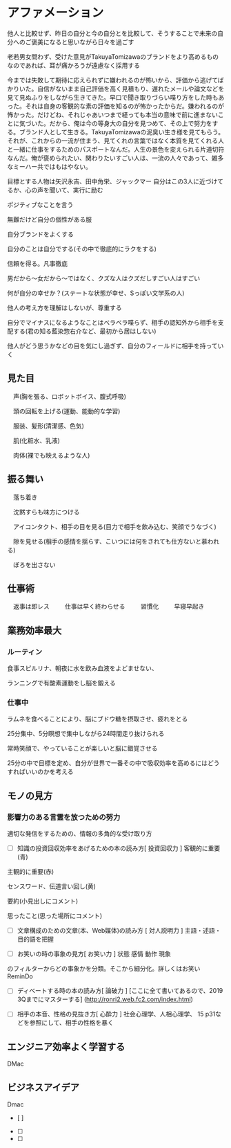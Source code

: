 # アファメーション

他人と比較せず、昨日の自分と今の自分とを比較して、そうすることで未来の自分へのご褒美になると思いながら日々を過ごす

老若男女問わず、受けた意見がTakuyaTomizawaのブランドをより高めるものなのであれば、耳が痛かろうが遠慮なく採用する

今までは失敗して期待に応えられずに嫌われるのが怖いから、評価から逃げてばかりいた。自信がないまま自己評価を高く見積もり、遅れたメールや論文などを見て見ぬふりをしながら生きてきた。早口で聞き取りづらい喋り方をした時もあった。それは自身の客観的な素の評価を知るのが怖かったからだ。嫌われるのが怖かった。だけどね、それじゃあいつまで経っても本当の意味で前に進まないことに気づいた。だから、俺は今の等身大の自分を見つめて、その上で努力をする。ブランド人として生きる。TakuyaTomizawaの泥臭い生き様を見てもらう。それが、これからの一流が住まう、見てくれの言葉ではなく本質を見てくれる人と一緒に仕事をするためのパスポートなんだ。人生の景色を変えられる片道切符なんだ。俺が褒められたい、関わりたいすごい人は、一流の人々であって、雑多なミーハー共ではもはやない。

目標とする人物は矢沢永吉、田中角栄、ジャックマー
自分はこの3人に近づけてるか、心の声を聞いて、実行に励む

ポジティブなことを言う

無難だけど自分の個性がある服

自分ブランドをよくする

自分のことは自分でする(その中で徹底的にラクをする)

信頼を得る。凡事徹底

男だから〜女だから〜ではなく、クズな人はクズだしすごい人はすごい

何が自分の幸せか？(ステートな状態が幸せ、Sっぽい文学系の人)

他人の考え方を理解はしないが、尊重する

自分でマイナスになるようなことはベラベラ喋らず、相手の認知外から相手を支配する(君の知る藍染惣右介など、最初から居はしない)

他人がどう思うかなどの目を気にし過ぎず、自分のフィールドに相手を持っていく




## 見た目

　声(胸を張る、ロボットボイス、腹式呼吸)

　頭の回転を上げる(運動、能動的な学習)

　服装、髪形(清潔感、色気)

　肌(化粧水、乳液)

　肉体(裸でも映えるような人)

## 振る舞い

　落ち着き

　沈黙すらも味方につける

　アイコンタクト、相手の目を見る(目力で相手を飲み込む、笑顔でうなづく)

　隙を見せる(相手の感情を揺らす、こいつには何をされても仕方ないと慕われる)

　ぼろを出さない
　
## 仕事術

　返事は即レス
　
　仕事は早く終わらせる
　
　習慣化
　
　早寝早起き
 
## 業務効率最大

### ルーティン
  食事スピルリナ、朝夜に水を飲み血液をよどませない、

  ランニングで有酸素運動をし脳を鍛える

### 仕事中

  ラムネを食べることにより、脳にブドウ糖を摂取させ、疲れをとる

  25分集中、5分瞑想で集中しながら24時間走り抜けられる

  常時笑顔で、やっていることが楽しいと脳に錯覚させる
  
  25分の中で目標を定め、自分が世界で一番その中で吸収効率を高めるにはどうすればいいのかを考える

## モノの見方
### 影響力のある言霊を放つための努力

適切な発信をするための、情報の多角的な受け取り方

-  [  ] 知識の投資回収効率をあげるための本の読み方[ 投資回収力 ]
客観的に重要(青)

主観的に重要(赤)

センスワード、伝道言い回し(黄)

要約(小見出しにコメント)

思ったこと(思った場所にコメント)

- [ ] 文章構成のための文章(本、Web媒体)の読み方 [ 対人説明力 ]
主語・述語・目的語を把握

- [ ] お笑いの時の事象の見方[ お笑い力 ]
状態
感情
動作
現象

のフィルターからどの事象かを分類。そこから細分化。詳しくはお笑いReminDo

-  [  ] ディベートする時の本の読み方[ 論破力 ]
[ここに全て書いてあるので、2019 3Qまでにマスターする] (http://ronri2.web.fc2.com/index.html)

-  [  ] 相手の本音、性格の見抜き方[ 心酔力 ]
社会心理学、人相心理学、
15 p31などを参照にして、相手の性格を暴く

## エンジニア効率よく学習する
DMac


## ビジネスアイデア
Dmac
-  [  ] 
-  [  ]  
-  [  ]  

